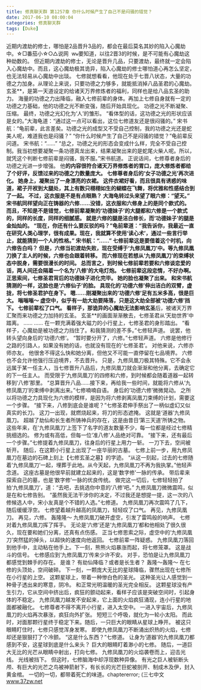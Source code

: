 ```yaml
---
title: 修真聊天群 第1257章 你什么时候产生了自己不是闷骚的错觉？
date: 2017-06-10 08:00:04
categories: 修真聊天群
tags: [Duke]
---
```


近期内渡劫的修士，哪怕是2品晋升3品的，都会在最后莫名其妙的陷入心魔劫中。☆□番茄小☆○△说网  w`w`要知道，以往2晋3的时候，是不可能有心魔劫这种劫数的。
但近期内渡劫的修士，无论是晋升几品，只要渡劫，最终就一定会陷入心魔劫中。而且，这心魔劫极其诡异，陷入心魔劫的修士哪怕道心再怎么坚定，也无法轻易从心魔劫中出琰。
七修就想看看，他现在处于七晋八状态，大量的功德之力加身。从理论上来说，只要功德之力够多，就能抵消掉八品圣君的心魔劫。
玄圣**，是第一天道设定的给诸天万界修炼者的福利，同样也是给八品玄圣的助力。
海量的功德之力出降临，融入七修前辈的身体。再加上七修自身就有一定的功德之力基础，他的功德之光不断变强，随后开始具现化。
功德之光不断凝聚、压缩。
最终，功德之光幻化为‘人’的雏形。
“看体型的话，这功德之光的形状应该是女的。”大海龟道：“通过这一点可以看出，这位七修道友还是很闷骚的。”
宋书航：“龟前辈，此言差矣。功德之光的成型又不受自己控制，我的功德之光还是蛇美人呢，难道我也是闷骚？”
“你什么时候产生了自己不是闷骚的错觉？”龟前辈反问道。
宋书航：“……”
“总之，功德之光的形态会变成什么样，完全不受自己控制。我当初想要凝聚一条功德真龙出来，结果凝聚出来的是蛇尾火柴人呢。所以，就凭这个判断七修前辈是闷骚，我不服。”宋书航道。
正说话间，七修尊者身后的功德之光进一步增强。
他**的内容很符合诸天万界修炼者的胃口，庞大修炼者都给了个好评，反馈过来的功德之力数量庞大。
七修尊者身后的‘女子功德之光’再次进化。
她身上，凝聚出了一身漂亮的衣裙。
这件衣裙好看，而且很具有诱惑的味道，裙子开衩到大腿处，其上有数只栩栩如生的蝴蝶在飞舞，将优雅和性感结合到了一起。
不过，这衣服是不是有点眼熟？
大海龟转过头来望了眼六修：“望天。”
宋书航同样望向正在铸器的六修……没错，这衣服和六修身上的是同个款式的。而且，不知是不是错觉，七修前辈凝聚的‘功德妹子’的大腿都和六修是一个款式的，同样的长度，同样的细腻感。
就是六修的腿是洁白修长，而‘功德妹子’的腿是金灿灿的。
“现在，你还有什么要反驳的吗？”龟前辈道：“我告诉你，我最近一直在研究人类心理学，很有成果。现在，我就算不使用‘读心术’，通过一些言行举止，就能猜到一个人的性格。”
宋书航：“……”
七修前辈这是要借着这个时机，向六修告白吗？
但是，六修当初渡劫失败，现在受缚于‘九修凤凰刀’中。等九修凤凰刀换了主人的时候，六修也会跟着转移。
而六修现在若想从‘九修凤凰刀’的束缚状态中脱身，需要很漫长的时间。
总而言之，到时候七修前辈若要和六修谈恋爱的话，两人间还会隔着一个名为‘八修’的大电灯炮。
七修前辈这段恋情，不好办啊。
正思索间，七修圣君背后的功德妹子进化完毕。
她的脸也凝聚了出来。
和宋书航猜测的一样，这脸也是‘六修仙子’的脸。
具现化的‘功德六修’伸出洁白的双臂，虚拢，将七修圣君护在身下。
嗯……刚凝聚出来的‘功德六修’足有五米多高，很是巨大。
嗡嗡嗡～
虚空中，似乎有一劫大劫要降落，只是这大劫全部被‘功德六修’挡下。
七修前辈松了口气。
看样子，那诡异的心魔劫无法影响玄圣**后，被诸天万界汇聚而来功德之力加持的玄圣。
玄圣**的画面渐渐散去，七修圣君从‘天劫世界’中踏离。
……
……
在一颗充满着强大磁力的小行星上，七修圣君的身形踏出。
“看样子，心魔劫是被功德之力挡住了。和我猜测的差不多。”七修轻声道。
说罢，他转头望向身后的‘功德六修’。
“暂时要分开了，六修。”七修轻声道。
六修是他修行之路的引路人，如果没有她的话，也就没有现在的‘七修圣君’。
对他来说，六修亦师亦友。
他很舍不得这么快和她分离，但他又不可能一直停留在七品境界。
六修也不会允许他强行压迫境界，不去晋升。
只是，九修凤凰刀极其特殊。它不会永远属于某一任主人，当七修晋升八品后，九修凤凰刀就会渐渐和他分离，去确定它的下一任主人。
而受限于‘九修凤凰刀’的四修和六修，到时候都会随着道器一起转移到‘八修’那里。
“总算晋升八品……接下来，再给我一些时间，就能将六修从‘九修凤凰刀’的束缚中剥离出来。”七修喃喃自语。
身后的‘功德六修’微微晃动。
之所以将功德之力具现化为六修的模样，是因为将六修剥离凤凰刀束缚的计划，需要这一个步骤。
“接下来，八修到底会是谁呢？”七修圣君伸手祭出了一柄似虚幻又似真实的长刀。
这刀一出现，就燃烧起来，将刀的形态遮掩。
这就是‘道器’九修凤凰刀。
超越了劫仙和长生者所铸神兵的存在，这是由昔日‘第三天道’所铸之物。
这些年来，在‘九修凤凰刀’上签下了名字的道友数量不少，每一位都是经过七修精挑细选的。
修为或有高低，但每一位‘准八修’人品绝对可靠。
“接下来，还有最后一个步骤。”七修提着九修凤凰刀，往身后的行星上用力一斩。
一刀下去，空间被斩开。
随后，在这颗小行星上出现了一座华丽的古墓。
七修上前一步，用九修凤凰刀在墓边的石碑上刻上【七修玄圣之墓】的字迹。
“从这一刻起，过去的七修随着‘九修凤凰刀’一起，埋葬于此地。从今天起，九修凤凰刀不再为我执掌。”他轻声念道。
这座古墓是他很早前就建立起来的，这是‘数字修’一脉的传承。
带后辈来探索自己的墓，也是‘数字修’一脉的优良传统。
做完这一切后，七修轻轻拍了拍‘九修凤凰刀’，道：“去吧，去挑选你中意的‘八修’吧。”
九修凤凰刀微微震鸣，似是在和七修告别。
“虽然我无法干涉你的决定，不过我还是想提一提，这一次的八修候选人中，宋小友真是个不错的人选。”七修道。
九修凤凰刀再次震鸣了几下，随后缓缓浮空。
七修望着越升越高的凤凰刀，轻轻叹了口气。
再见，九修凤凰刀。
再见，六修。
轰隆隆～
九修凤凰刀破开虚空，引发了雷鸣般的响声。
七修对着九修凤凰刀挥了挥手。
无论是‘六修’还是‘九修凤凰刀’都和他相处了很久很久，现在要和她们分离，还真有点伤感。
正当七修思索之际，虚空中的‘九修凤凰刀’突然猛的掉头，以超快的速度向他返回。
七修前辈一阵疑惑。
九修凤凰刀落回到他手中，主动粘在他手上。下一刻，熊熊火焰暴涨而起，将七修笼罩。
这是战斗的信号。
七修感应到‘九修凤凰刀’传来少许不安。
对手，恐怕是让九修凤凰刀都感觉到棘手的存在。
是谁？
有劫仙降临？或者是长生者？
轰隆～轰隆～
在七修的头顶处，空间破碎。
下一刻，一颗庞大无比的星球降临，骤然出现在七修所在小行星的上空。
这颗星球上，带着一种惨白色的圣光。
这种圣光让人感觉到一种骨子透出来的寒意，阴冷。
和正常光明温暖的圣光完全相反。
这颗星球没有产生引力，它从空间中挤出后，疯狂的颤动起来，看样子应该是突破空间时，引起身体的不稳定。
九修凤凰刀越发不安起来，它上面的火焰疯狂涌现，连小行星的地面都被融化。
七修尊者不得不离开小行星，进入太空中。
一进入宇宙后，九修凤凰刀的火焰再次暴涨，疯狂向外扩张。
短短三个呼吸，就化为一轮小太阳。
而此时，对面那颗行星终于稳定下来。随后，一只巨大的眼睛从星球上睁开。
被这只眼睛盯住时，七修只感觉浑身发寒。
即使九修凤凰刀不断涌出炽热的火焰，七修却还是狠狠打了个冷颤。
“这是什么东西？”七修道。
让身为‘道器’的九修凤凰刀都感到不安，这星球到底是什么来头？
巨大的眼睛盯着渺小的七修。
随后，一道巨大无比的光芒从眼睛中射出，打向七修。
九修凤凰刀的火焰袭卷而上，迎击光线。
光线被挡下。
但这时，七修脑海中却浮现数种异像。
有光之巨人被斩断头颅、有巨大的光芒之鸟被神箭射下，有长长的光芒巨蛇被剖开、制成木及伊，封入黄金棺。
一切的一切，都带着死亡的味道。chaptererror;
(三七中文 www.37zw.net